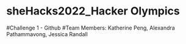 # sheHacks2022_Hacker Olympics

#Challenge 1 - Github
#Team Members: Katherine Peng, Alexandra Pathammavong, Jessica Randall
